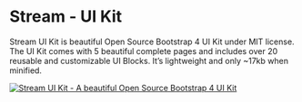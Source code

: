 # Stream - UI Kit

Stream UI Kit is beautiful Open Source Bootstrap 4 UI Kit under MIT license. The UI Kit comes with 5 beautiful complete pages and includes over 20 reusable and customizable UI Blocks. It’s lightweight and only ~17kb when minified.

[![Stream UI Kit - A beautiful Open Source Bootstrap 4 UI Kit](http://htmlstream.com/product-hunt/updated/promo.jpg)](https://htmlstream.com/)


